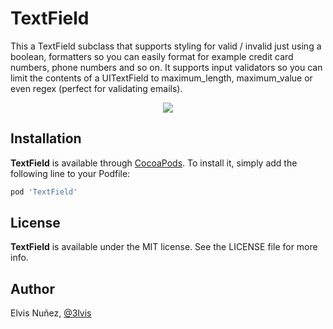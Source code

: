 # TextField

This a TextField subclass that supports styling for valid / invalid just using a boolean, formatters so you can easily format for example credit card numbers, phone numbers and so on. It supports input validators so you can limit the contents of a UITextField to maximum_length, maximum_value or even regex (perfect for validating emails).

<p align="center">
  <img src="https://raw.githubusercontent.com/3lvis/TextField/master/GitHub/Pod.png"/>
</p>

## Installation

**TextField** is available through [CocoaPods](http://cocoapods.org). To install
it, simply add the following line to your Podfile:

```ruby
pod 'TextField'
```

## License

**TextField** is available under the MIT license. See the LICENSE file for more info.

## Author

Elvis Nuñez, [@3lvis](https://twitter.com/3lvis)
